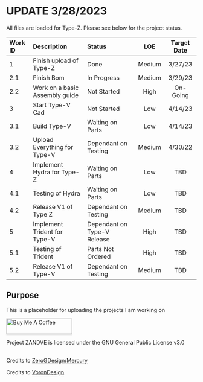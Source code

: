# UPDATE 3/28/2023

All files are loaded for Type-Z. Please see below for the project status.

Work ID | Description | Status | LOE | Target Date |
| :--- | :--- | :--- | :---: | :---: |
1 | Finish upload of Type-Z | Done | Medium | 3/27/23
2.1 | Finish Bom | In Progress | Medium | 3/29/23
2.2 | Work on a basic Assembly guide | Not Started | High | On-Going
3 | Start Type-V Cad | Not Started | Low | 4/14/23
3.1 | Build Type-V | Waiting on Parts | Low | 4/14/23
3.2 | Upload Everything for Type-V | Dependant on Testing | Medium | 4/30/22
4 | Implement Hydra for Type-Z | Waiting on Parts | Low | TBD
4.1 | Testing of Hydra | Waiting on Parts | Low | TBD
4.2 | Release V1 of Type Z | Dependant on Testing | Medium | TBD
5 | Implement Trident for Type-V | Dependant on Type-V Release | High | TBD
5.1 | Testing of Trident | Parts Not Ordered | High | TBD
5.2 | Release V1 of Type-V | Dependant on Testing | Medium | TBD

## Purpose
This is a placeholder for uploading the projects I am working on


<a href="https://www.buymeacoffee.com/VengefulDesign" target="_blank"><img src="https://www.buymeacoffee.com/assets/img/custom_images/orange_img.png" alt="Buy Me A Coffee" style="height: 41px !important;width: 174px !important;box-shadow: 0px 3px 2px 0px rgba(190, 190, 190, 0.5) !important;-webkit-box-shadow: 0px 3px 2px 0px rgba(190, 190, 190, 0.5) !important;" ></a>

Project ZANDVE is licensed under the
GNU General Public License v3.0<br><br>

Credits to [ZeroGDesign/Mercury](https://github.com/ZeroGDesign/Mercury/)

Credits to [VoronDesign](https://github.com/VoronDesign/)
